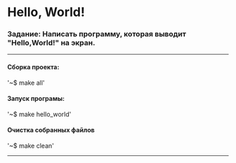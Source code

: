 # Hello, World!
### Задание: Написать программу, которая выводит "Hello,World!" на экран.
____

#### Сборка проекта:

 '~$ make all'

#### Запуск програмы:

'~$ make hello_world'

#### Очистка собранных файлов

'~$ make clean'
____
